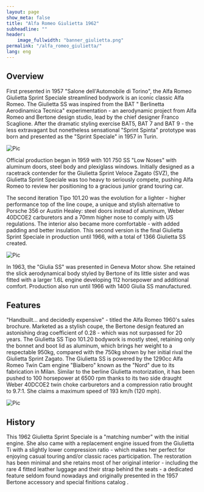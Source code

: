 ```yaml
---
layout: page
show_meta: false
title: "Alfa Romeo Giulietta 1962"
subheadline: ""
header:
    image_fullwidth: "banner_giulietta.png"
permalink: "/alfa_romeo_giulietta/"
lang: eng
---
```


## Overview

First presented in 1957 "Salone dell'Automobile di Torino", the Alfa Romeo Giulietta Sprint Speciale streamlined bodywork is an iconic classic Alfa Romeo. The Giulietta SS was inspired from the BAT " Berlinetta Aerodinamica Tecnica" experimentation - an aerodynamic project from Alfa Romeo and Bertone design studio, lead by the chief designer Franco Scaglione. After the dramatic styling exercise BAT5, BAT 7 and BAT 9 - the less extravagant but nonetheless sensational "Sprint Spinta" prototype was born and presented as the "Sprint Speciale" in 1957 in Turin.

![Pic](/images/page_giulietta/giulietta_0.jpg)

Official production began in 1959 with 101 750 SS "Low Noses" with aluminum doors, steel body and plexiglass windows. Initially designed as a racetrack contender for the Giulietta Sprint Veloce Zagato (SVZ), the Giulietta Sprint Speciale was too heavy to seriously compete, pushing Alfa Romeo to review her positioning to a gracious junior grand touring car.

The second iteration Tipo 101.20 was the evolution for a lighter - higher performance top of the line coupe, a unique and stylish alternative to Porsche 356 or Austin Healey: steel doors instead of aluminum, Weber 40DCOE2 carburetors and a 70mm higher nose to comply with US regulations. The interior also became more comfortable - with added padding and better insulation. This second version is the final Giulietta Sprint Speciale in production until 1966, with a total of 1366 Giulietta SS created.

![Pic](/images/page_giulietta/giulietta_2.jpg)

In 1963, the "Giulia SS" was presented in Geneva Motor show. She retained the slick aerodynamical body styled by Bertone of its little sister and was fitted with a larger 1.6L engine developing 112 horsepower and additional comfort. Production also run until 1966 with 1400 Giulia SS manufactured.

## Features

"Handbuilt… and decidedly expensive" - titled the Alfa Romeo 1960's sales brochure. Marketed as a stylish coupe, the Bertone design featured an astonishing drag coefficient of 0.28 - which was not surpassed for 20 years. The Giulietta SS Tipo 101.20 bodywork is mostly steel, retaining only the bonnet and boot lid as aluminum, which brings her weight to a respectable 950kg, compared with the 750kg shown by her initial rival the Giulietta Sprint Zagato.
The Giulietta SS is powered by the 1290cc Alfa Romeo Twin Cam engine "Bialbero" known as the "Nord" due to its fabrication in Milan. Similar to the berline Giulietta motorization, it has been pushed to 100 horsepower at 6500 rpm thanks to its two side draught Weber 40DCOE2 twin choke carburetors and a compression ratio brought to 9.7:1. She claims a maximum speed of 193 km/h (120 mph).

![Pic](/images/page_giulietta/giulietta_1.jpg)

## History
This 1962 Giulietta Sprint Speciale is a "matching number" with the initial engine. She also came with a replacement engine issued from the Giulietta Ti with a slightly lower compression ratio - which makes her perfect for enjoying casual touring and/or  classic races participation.
The restoration has been minimal and she retains most of her original interior - including the rare 4 fitted leather luggage and their strap behind the seats - a dedicated feature seldom found nowadays and originally presented in the 1957 Bertone accessory and special finitions catalog .
